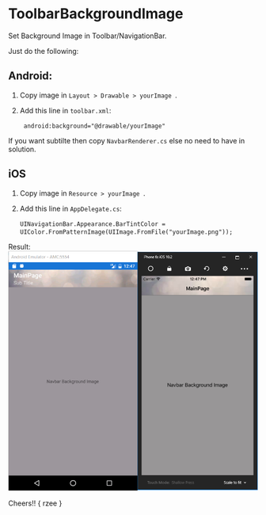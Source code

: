 # ToolbarBackgroundImage
Set Background Image in Toolbar/NavigationBar.

Just do the following:

## Android:

1. Copy image in `Layout > Drawable > yourImage `.
2. Add this line in `toolbar.xml`:
 
        android:background="@drawable/yourImage"
 
 If you want subtilte then copy `NavbarRenderer.cs` else no need to have in solution.
 
 ## iOS
 
1. Copy image in `Resource > yourImage `.
2. Add this line in `AppDelegate.cs`:

       UINavigationBar.Appearance.BarTintColor = UIColor.FromPatternImage(UIImage.FromFile("yourImage.png"));
 
 
 Result:
 ![Android & iOS](https://raw.githubusercontent.com/rzee7/ToolbarBackgroundImage/master/Screen.PNG)

Cheers!!
{ rzee }
